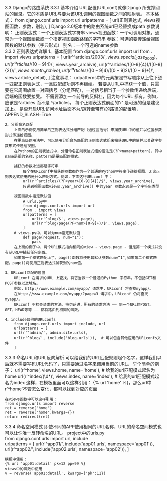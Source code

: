 3.3 Django的路由系统
3.3.1 基本介绍
	URL配置(URLconf)就像Django 所支撑网站的目录。它的本质是URL与要为该URL调用的视图函数之间的映射表。
	基本格式：
		from django.conf.urls import url
			urlpatterns = [
				url(正则表达式, views视图函数，参数，别名),
			]
		Django 2.0版本中的路由系统url已经替换成path
	参数说明：
		正则表达式：一个正则表达式字符串
		views视图函数：一个可调用对象，通常为一个视图函数或一个指定视图函数路径的字符串
		参数：可选的要传递给视图函数的默认参数（字典形式）
		别名：一个可选的name参数	
3.3.2 正则表达式详解
	1、基本配置
		from django.conf.urls import url
		from . import views
		urlpatterns = [
			url(r'^articles/2003/$', views.special_case_2003),
			url(r'^articles/([0-9]{4})/$', views.year_archive),
			url(r'^articles/([0-9]{4})/([0-9]{2})/$', views.month_archive),
			url(r'^articles/([0-9]{4})/([0-9]{2})/([0-9]+)/$', views.article_detail),
		]
	注意事项：
		urlpatterns中的元素按照书写顺序从上往下逐一匹配正则表达式，一旦匹配成功则不再继续。
		若要从URL中捕获一个值，只需要在它周围放置一对圆括号（分组匹配），一对括号相当于一个参数传递给后端，后端的函数要接受。
		不需要添加一个前导的反斜杠，因为每个URL 都有。例如，应该是^articles 而不是 ^/articles。
		每个正则表达式前面的'r' 是可选的但是建议加上。
		是否开启URL访问地址后面不为/跳转至带有/的路径的配置项，APPEND_SLASH=True
		
	2、分组命名匹配
		上面的示例使用简单的正则表达式分组匹配（通过圆括号）来捕获URL中的值并以位置参数形式传递给视图。
		在更高级的用法中，可以使用分组命名匹配的正则表达式组来捕获URL中的值并以关键字参数形式传递给视图。
		在Python的正则表达式中，分组命名正则表达式组的语法是(?P<name>pattern)，其中name是组的名称，pattern是要匹配的模式。
		
		捕获的参数永远都是字符串
			每个在URLconf中捕获的参数都作为一个普通的Python字符串传递给视图，无论正则表达式使用的是什么匹配方式。例如，下面这行URLconf 中：
			url(r'^articles/(?P<year>[0-9]{4})/$', views.year_archive),
			传递到视图函数views.year_archive() 中的year 参数永远是一个字符串类型
			
		视图函数中指定默认值
			# urls.py中
			from django.conf.urls import url			
			from . import views			
			urlpatterns = [
				url(r'^blog/$', views.page),
				url(r'^blog/page(?P<num>[0-9]+)/$', views.page),
			]			
		# views.py中，可以为num指定默认值
			def page(request, num="1"):
				pass
		在上面的例子中，两个URL模式指向相同的view - views.page - 但是第一个模式并没有从URL中捕获任何东西。
		如果第一个模式匹配上了，page()函数将使用其默认参数num=“1”,如果第二个模式匹配，page()将使用正则表达式捕获到的num值。
		
	3、URLconf匹配的位置
		URLconf 在请求的URL 上查找，将它当做一个普通的Python 字符串。不包括GET和POST参数以及域名。
		例如，http://www.example.com/myapp/ 请求中，URLconf 将查找myapp/。
		在http://www.example.com/myapp/?page=3 请求中，URLconf 仍将查找myapp/。
		URLconf 不检查请求的方法。换句话讲，所有的请求方法 —— 同一个URL的POST、GET、HEAD等等 —— 都将路由到相同的函数。
		
	4、include其他的URLconfs
		from django.conf.urls import include, url
		urlpatterns = [
		url(r'^admin/', admin.site.urls),
		url(r'^blog/', include('blog.urls')),  # 可以包含其他应用的URLconfs文件
		]
		
3.3.3 命名URL和URL反向解析
	可以给我们的URL匹配规则起个名字，这样我们以后就不需要写死URL代码了，只需要通过名字来调用当前的URL。
	举个简单的例子：
		url(r'^home', views.home, name='home'),  # 给我的url匹配模式起名为 home
		url(r'^index/(\d*)', views.index, name='index'),  # 给我的url匹配模式起名为index
	这样，在模板里面可以这样引用：
	{% url 'home' %}，那么url中r'^home'不管怎么变化，都可以找到对应的页面
	
	在views函数中可以这样引用：
	from django.urls import reverse
	ret = reverse("home")
	ret = reverse("home",kwargs={})
	return redirect(ret)
	
3.3.4 命名空间模式
	即使不同的APP使用相同的URL名称，URL的命名空间模式也可以让你唯一反转命名的URL。
	project中的urls.py	
	from django.conf.urls import url, include	
	urlpatterns = [
		url(r'^app01/', include('app01.urls', namespace='app01')),
		url(r'^app02/', include('app02.urls', namespace='app02')),
	]
	
	模板中使用：
	{% url 'app01:detail' pk=12 pp=99 %}
	views中的函数中使用	
	v = reverse('app01:detail', kwargs={'pk':11})
